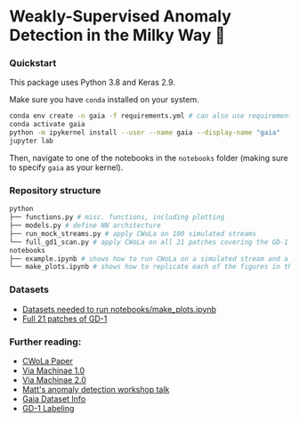 # Weakly-Supervised Anomaly Detection in the Milky Way 🌌

### Quickstart 
This package uses Python 3.8 and Keras 2.9.

Make sure you have `conda` installed on your system. 
```sh
conda env create -n gaia -f requirements.yml # can also use requirements_no_builds.yml
conda activate gaia
python -m ipykernel install --user --name gaia --display-name "gaia"
jupyter lab
```
Then, navigate to one of the notebooks in the `notebooks` folder (making sure to specify `gaia` as your kernel).

### Repository structure 
```sh
python
├── functions.py # misc. functions, including plotting
├── models.py # define NN architecture 
├── run_mock_streams.py # apply CWoLa on 100 simulated streams
└── full_gd1_scan.py # apply CWoLa on all 21 patches covering the GD-1 stream
notebooks
├── example.ipynb # shows how to run CWoLa on a simulated stream and a real patch of GD-1
└── make_plots.ipynb # shows how to replicate each of the figures in the paper
```

### Datasets 
- [Datasets needed to run notebooks/make_plots.ipynb](https://doi.org/10.5281/zenodo.7897839) 
- [Full 21 patches of GD-1](https://doi.org/10.5281/zenodo.7897935)

### Further reading: 
- [CWoLa Paper](https://arxiv.org/abs/1708.02949)
- [Via Machinae 1.0](https://arxiv.org/abs/2104.12789)
- [Via Machinae 2.0](https://arxiv.org/abs/2303.01529)
- [Matt's anomaly detection workshop talk](https://indico.desy.de/indico/event/25341/session/0/contribution/15/material/slides/0.pdf)
- [Gaia Dataset Info](https://gea.esac.esa.int/archive/)
- [GD-1 Labeling](https://doi.org/10.5281/zenodo.1295543)
